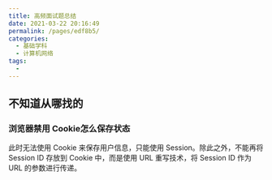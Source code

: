 ```yaml
---
title: 高频面试题总结
date: 2021-03-22 20:16:49
permalink: /pages/edf8b5/
categories:
  - 基础学科
  - 计算机网络
tags:
  - 
---
```

## 不知道从哪找的

### 浏览器禁用 Cookie怎么保存状态

此时无法使用 Cookie 来保存用户信息，只能使用 Session。除此之外，不能再将 Session ID 存放到 Cookie 中，而是使用 URL 重写技术，将 Session ID 作为 URL 的参数进行传递。

